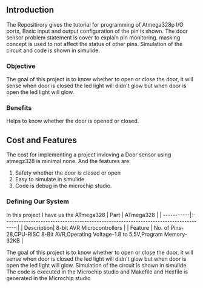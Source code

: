 ## Introduction 
The Repositirory  gives the tutorial for programming of Atmega328p I/O ports, Basic input and output configuration of the pin is shown. The door sensor problem statement is cover to explain pin monitoring. masking concept is used to not affect the status of other pins. Simulation of the circuit and code is shown in simulide.
### Objective
The goal of this project is to know whether to open or close the door, it will sense when door is closed the led light will didn't glow but when door is open the led light will glow.

### Benefits
Helps to know whether the door is opened or closed.

## Cost and Features
The cost for implementing a project invloving a Door sensor using atmegz328 is minimal none. And the features are:
1. Safety whether the door is closed or open
2. Easy to simulate in simulide
3. Code is debug in the microchip studio.

### Defining Our System
In this project I have us the ATmega328
| Part	     | ATmega328                                                                           | 
| -----------|:-----------------------------------------------------------------------------------:|
| Description| 8-bit AVR Microcontrollers                                                          |
| Feature    | No. of Pins-28,CPU-RISC 8-Bit AVR,Operating Voltage-1.8 to 5.5V,Program Memory-32KB |

The goal of this project is to know whether to open or close the door, 
it will sense when door is closed the led light will didn't glow but when door is open the led light will glow.
Simulation of the circuit is shown in simulide.
The code is executed in the Microchip studio and Makefile and Hexfile is generated in the Microchip studio

